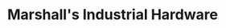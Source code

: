 ---
title: "Marshall's Industrial Hardware"
url: /salt-lake-city/marshalls-industrial-hardware/
shop: Eisenwaren
---